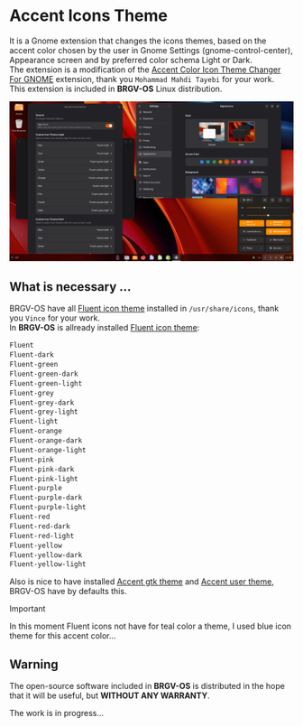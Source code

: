 # Accent Icons Theme
It is a Gnome extension that changes the icons themes, based on the accent color chosen by the user in Gnome Settings (gnome-control-center), Appearance screen and by preferred color schema Light or Dark.  
The extension is a modification of the [Accent Color Icon Theme Changer For GNOME](https://github.com/taiwbi/gnome-accent-directories) extension, thank you `Mohammad Mahdi Tayebi` for your work.  
This extension is included in **BRGV-OS** Linux distribution.  

![Accent User Theme](./screenshots/accent_icons_theme.png)  
  
## What is necessary ...
BRGV-OS have all [Fluent icon theme](https://github.com/vinceliuice/Fluent-icon-theme) installed in `/usr/share/icons`, thank you `Vince` for your work.  
In **BRGV-OS** is allready installed [Fluent icon theme](https://github.com/vinceliuice/Fluent-icon-theme):  
  
```txt
Fluent
Fluent-dark
Fluent-green
Fluent-green-dark
Fluent-green-light
Fluent-grey
Fluent-grey-dark
Fluent-grey-light
Fluent-light
Fluent-orange
Fluent-orange-dark
Fluent-orange-light
Fluent-pink
Fluent-pink-dark
Fluent-pink-light
Fluent-purple
Fluent-purple-dark
Fluent-purple-light
Fluent-red
Fluent-red-dark
Fluent-red-light
Fluent-yellow
Fluent-yellow-dark
Fluent-yellow-light
```  
  
Also is nice to have installed [Accent gtk theme](https://github.com/florintanasa/brgvos-void/tree/main/accent-gtk-theme%40brgvos) and [Accent user theme](https://github.com/florintanasa/brgvos-void/tree/main/accent-user-theme%40brgvos), BRGV-OS have by defaults this.
  
> [!IMPORTANT]  
> In this moment Fluent icons not have for teal color a theme, I used blue icon theme for this accent color...

## Warning 

The open-source software included in **BRGV-OS** is distributed in the hope that it will be useful, but **WITHOUT ANY WARRANTY**.

The work is in progress...
